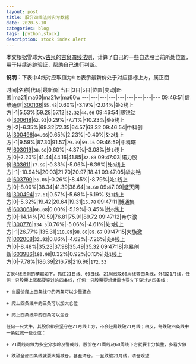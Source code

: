 ```yaml
---
layout: post
title: 股价四线法则实时数据
date: 2020-5-10
categories: blog
tags: [python,stock]
description: stock index alert
---
```



本文根据雪球大v[古泉](https://xueqiu.com/u/7148646888)的[古泉四线法则](https://xueqiu.com/7148646888/130498192)，计算了自己的一些自选股当前所处位置，用于持续追踪验证，帮助自己进行判断。

**说明**：下表中4线对应取值为`红色`表示最新价处于对应指标上方，属正面

时间|名称|代码|最新价|当日|3日|5日|位置|变动|距离|ma21|ma60|ma21w|ma60w
---|---|---|---|---|---|---|---|---
09:46:51|信维通信|[300136](https://xueqiu.com/S/SZ300136)|`55.48`|0.60%|-3.19%|-2.04%|处`2`线上方|-1|5.53%|59.28|57.12|`52.32`|`44.06`
09:46:54|寒锐钴业|[300618](https://xueqiu.com/S/SZ300618)|`62.93`|0.29%|-7.71%|-10.23%|处`0`线上方|-2|-6.35%|69.32|72.35|64.57|63.32
09:46:54|中科创达|[300496](https://xueqiu.com/S/SZ300496)|`84.66`|0.65%|2.23%|-0.40%|处`2`线上方|-1|9.59%|87.30|91.57|`79.99`|`59.16`
09:46:59|中科曙光|[603019](https://xueqiu.com/S/SH603019)|`38.68`|0.60%|-4.37%|-3.08%|处`1`线上方|0|-2.20%|41.44|44.16|41.85|`32.83`
09:47:03|诺力股份|[603611](https://xueqiu.com/S/SH603611)|`17.99`|-0.33%|-5.06%|-6.39%|处`0`线上方|-1|-10.94%|20.03|21.70|20.97|18.41
09:47:05|华友钴业|[603799](https://xueqiu.com/S/SH603799)|`35.06`|-0.26%|-8.45%|-8.79%|处`1`线上方|0|-8.00%|38.34|41.39|38.64|`34.60`
09:47:09|盛天网络|[300494](https://xueqiu.com/S/SZ300494)|`17.61`|0.57%|-5.68%|-6.19%|处`1`线上方|0|-5.32%|19.42|20.64|19.31|`15.78`
09:47:11|博通集成|[603068](https://xueqiu.com/S/SH603068)|`66.68`|0.00%|-5.19%|-3.45%|处`0`线上方|0|-14.14%|70.59|76.81|75.91|89.72
09:47:12|帝尔激光|[300776](https://xueqiu.com/S/SZ300776)|`134.5`|0.76%|-5.06%|-4.61%|处`3`线上方|-1|26.77%|135.31|`110.89`|`98.60`|`89.67`
09:47:15|大族激光|[002008](https://xueqiu.com/S/SZ002008)|`32.92`|0.86%|-4.62%|-7.26%|处`0`线上方|0|-8.48%|35.23|37.98|35.49|35.32
09:47:18|兆易创新|[603986](https://xueqiu.com/S/SH603986)|`180.98`|0.32%|0.92%|0.13%|处`1`线上方|0|-7.78%|186.39|216.78|216.98|`172.53`

```
古泉4线法则的精髓如下。抓住21日线、60日线、21周线及60周线等四条线，外加21月线，任何一只股票上涨都要穿过这四条线，任何一只股票要想爆雷也要先下穿过这四条线：

+ 当股价爬上四条线中的两条可以少量建仓

+ 爬上四条线中的三条可以加大仓位

+ 爬上四条线中的四条可以全仓

任何一只大牛，其股价都会坚守在21月线上方，不会轻易跌破21月线；相反，每跌破四条线中一条就减一些仓位：

+ 21周线可做为多空分水岭及警戒线，股价在21周线及60周线下方就要十分慎重，多看少做

+ 跌破全部四条线就要大幅减仓，甚至清仓，一旦跌破21月线，清仓观望
```